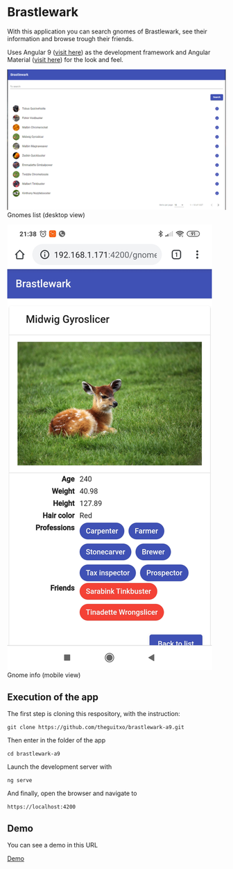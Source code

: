 # Brastlewark

With this application you can search gnomes of Brastlewark, see their information and browse trough their friends.

Uses Angular 9 ([visit here](https://angular.io/)) as the development framework and Angular Material ([visit here](https://material.angular.io/)) for the look and feel.

![Gnomes list](./list.png)
Gnomes list (desktop view)

![Gnome info](./gnome.jpg)
Gnome info (mobile view)

## Execution of the app

The first step is cloning this respository, with the instruction:

~~~
git clone https://github.com/theguitxo/brastlewark-a9.git
~~~

Then enter in the folder of the app

~~~
cd brastlewark-a9
~~~

Launch the development server with

~~~
ng serve
~~~

And finally, open the browser and navigate to

~~~
https://localhost:4200
~~~

## Demo

You can see a demo in this URL

[Demo](http://brastlewark.guitxo.com)
